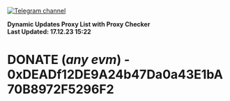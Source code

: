 [![Telegram channel](https://img.shields.io/endpoint?url=https://runkit.io/damiankrawczyk/telegram-badge/branches/master?url=https://t.me/n4z4v0d)](https://t.me/n4z4v0d) 

**Dynamic Updates Proxy List with Proxy Checker**  
**Last Updated: 17.12.23 15:22**

# DONATE (_any evm_) - 0xDEADf12DE9A24b47Da0a43E1bA70B8972F5296F2
